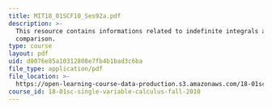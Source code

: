 ```yaml
---
title: MIT18_01SCF10_Ses92a.pdf
description: >-
  This resource contains informations related to indefinite integrals and
  comparison.
type: course
layout: pdf
uid: d0076e85a10312808e7fb4b1bad3c6ba
file_type: application/pdf
file_location: >-
  https://open-learning-course-data-production.s3.amazonaws.com/18-01sc-single-variable-calculus-fall-2010/d0076e85a10312808e7fb4b1bad3c6ba_MIT18_01SCF10_Ses92a.pdf
course_id: 18-01sc-single-variable-calculus-fall-2010
---
```

